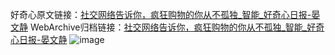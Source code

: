 好奇心原文链接：[社交网络告诉你，疯狂购物的你从不孤独_智能_好奇心日报-晏文静](https://www.qdaily.com/articles/3448.html)
WebArchive归档链接：[社交网络告诉你，疯狂购物的你从不孤独_智能_好奇心日报-晏文静](http://web.archive.org/web/20180528062515/http://www.qdaily.com:80/articles/3448.html)
![image](http://ww3.sinaimg.cn/large/007d5XDply1g3vawlauuqj30u038g1kx)